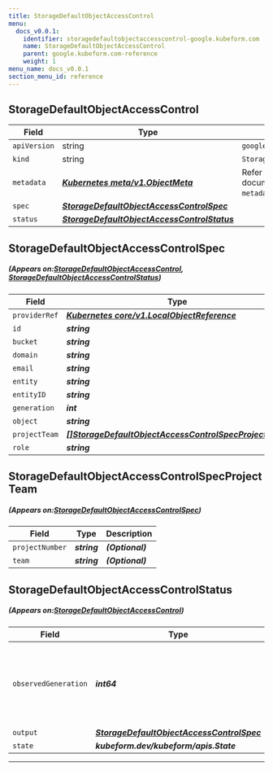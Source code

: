 ```yaml
---
title: StorageDefaultObjectAccessControl
menu:
  docs_v0.0.1:
    identifier: storagedefaultobjectaccesscontrol-google.kubeform.com
    name: StorageDefaultObjectAccessControl
    parent: google.kubeform.com-reference
    weight: 1
menu_name: docs_v0.0.1
section_menu_id: reference
---
```


## StorageDefaultObjectAccessControl
| Field | Type | Description |
| ------ | ----- | ----------- |
| `apiVersion` | string | `google.kubeform.com/v1alpha1` |
|    `kind` | string | `StorageDefaultObjectAccessControl` |
| `metadata` | ***[Kubernetes meta/v1.ObjectMeta](https://kubernetes.io/docs/reference/generated/kubernetes-api/v1.13/#objectmeta-v1-meta)***|Refer to the Kubernetes API documentation for the fields of the `metadata` field.|
| `spec` | ***[StorageDefaultObjectAccessControlSpec](#StorageDefaultObjectAccessControlSpec)***||
| `status` | ***[StorageDefaultObjectAccessControlStatus](#StorageDefaultObjectAccessControlStatus)***||
## StorageDefaultObjectAccessControlSpec
##### (Appears on:[StorageDefaultObjectAccessControl](#StorageDefaultObjectAccessControl), [StorageDefaultObjectAccessControlStatus](#StorageDefaultObjectAccessControlStatus))
| Field | Type | Description |
| ------ | ----- | ----------- |
| `providerRef` | ***[Kubernetes core/v1.LocalObjectReference](https://kubernetes.io/docs/reference/generated/kubernetes-api/v1.13/#localobjectreference-v1-core)***||
| `id` | ***string***||
| `bucket` | ***string***||
| `domain` | ***string***| ***(Optional)*** |
| `email` | ***string***| ***(Optional)*** |
| `entity` | ***string***||
| `entityID` | ***string***| ***(Optional)*** |
| `generation` | ***int***| ***(Optional)*** |
| `object` | ***string***| ***(Optional)*** |
| `projectTeam` | ***[[]StorageDefaultObjectAccessControlSpecProjectTeam](#StorageDefaultObjectAccessControlSpecProjectTeam)***| ***(Optional)*** |
| `role` | ***string***||
## StorageDefaultObjectAccessControlSpecProjectTeam
##### (Appears on:[StorageDefaultObjectAccessControlSpec](#StorageDefaultObjectAccessControlSpec))
| Field | Type | Description |
| ------ | ----- | ----------- |
| `projectNumber` | ***string***| ***(Optional)*** |
| `team` | ***string***| ***(Optional)*** |
## StorageDefaultObjectAccessControlStatus
##### (Appears on:[StorageDefaultObjectAccessControl](#StorageDefaultObjectAccessControl))
| Field | Type | Description |
| ------ | ----- | ----------- |
| `observedGeneration` | ***int64***| ***(Optional)*** Resource generation, which is updated on mutation by the API Server.|
| `output` | ***[StorageDefaultObjectAccessControlSpec](#StorageDefaultObjectAccessControlSpec)***| ***(Optional)*** |
| `state` | ***kubeform.dev/kubeform/apis.State***| ***(Optional)*** |
---
